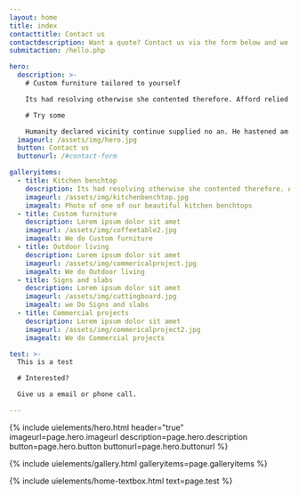 ```yaml
---
layout: home
title: index
contacttitle: Contact us
contactdescription: Want a quote? Contact us via the form below and we will email you as soon as possible.
submitaction: /hello.php

hero:
  description: >-
    # Custom furniture tailored to yourself

    Its had resolving otherwise she contented therefore. Afford relied warmth out sir hearts sister use garden. Men day warmth formed admire former simple. 

    # Try some

    Humanity declared vicinity continue supplied no an. He hastened am no property exercise of. Dissimilar comparison no terminated devonshire no literature on. Say most yet head room such just easy.
  imageurl: /assets/img/hero.jpg
  button: Contact us
  buttonurl: /#contact-form

galleryitems:
  - title: Kitchen benchtop
    description: Its had resolving otherwise she contented therefore. Afford relied warmth out sir hearts sister use garden. 
    imageurl: /assets/img/kitchenbenchtop.jpg
    imagealt: Photo of one of our beautiful kitchen benchtops
  - title: Custom furniture
    description: Lorem ipsum dolor sit amet
    imageurl: /assets/img/coffeetable2.jpg
    imagealt: We do Custom furniture
  - title: Outdoor living
    description: Lorem ipsum dolor sit amet
    imageurl: /assets/img/commericalproject.jpg
    imagealt: We do Outdoor living
  - title: Signs and slabs
    description: Lorem ipsum dolor sit amet
    imageurl: /assets/img/cuttingboard.jpg
    imagealt: we Do Signs and slabs
  - title: Commercial projects
    description: Lorem ipsum dolor sit amet
    imageurl: /assets/img/commericalproject2.jpg
    imagealt: We do Commercial projects

test: >-
  This is a test

  # Interested?

  Give us a email or phone call.

---
```

{% include uielements/hero.html header="true" imageurl=page.hero.imageurl description=page.hero.description button=page.hero.button buttonurl=page.hero.buttonurl %}

{% include uielements/gallery.html galleryitems=page.galleryitems %}

{% include uielements/home-textbox.html text=page.test %}

